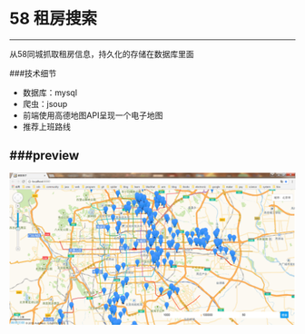 # 58 租房搜索
----------------------------
从58同城抓取租房信息，持久化的存储在数据库里面


###技术细节
* 数据库：mysql
* 爬虫：jsoup
* 前端使用高德地图API呈现一个电子地图
* 推荐上班路线



###preview
--------------------
![result.png](result.png)

